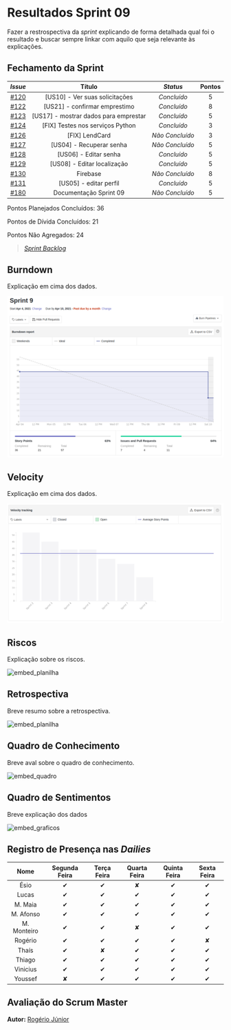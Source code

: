 # Resultados Sprint 09

Fazer a restrospectiva da *sprint* explicando de forma detalhada qual foi o resultado e buscar sempre linkar com aquilo que seja relevante às explicações.

## Fechamento da Sprint

<div class="full-width">

|                             _Issue_                              |                Título                 |    _Status_     | Pontos |
| :--------------------------------------------------------------: | :-----------------------------------: | :-------------: | :----: |
| [#120](https://github.com/fga-eps-mds/2020.2-Lend.it/issues/120) | [US10] - Ver suas solicitações | _Concluído_ | 5 |
| [#122](https://github.com/fga-eps-mds/2020.2-Lend.it/issues/122) | [US21] - confirmar emprestimo | _Concluído_ | 8 |
| [#123](https://github.com/fga-eps-mds/2020.2-Lend.it/issues/123) | [US17] - mostrar dados para emprestar | _Concluído_ | 5 |
| [#124](https://github.com/fga-eps-mds/2020.2-Lend.it/issues/124) | [FIX] Testes nos serviços Python | _Concluído_ | 3 | 
| [#126](https://github.com/fga-eps-mds/2020.2-Lend.it/issues/126) | [FIX] LendCard | _Não Concluído_ | 3 |
| [#127](https://github.com/fga-eps-mds/2020.2-Lend.it/issues/127) | [US04] - Recuperar senha | _Não Concluído_ | 5 |
| [#128](https://github.com/fga-eps-mds/2020.2-Lend.it/issues/128) | [US06] - Editar senha | _Concluído_ | 5 |
| [#129](https://github.com/fga-eps-mds/2020.2-Lend.it/issues/129) | [US08] - Editar localização | _Concluído_ | 5 |
| [#130](https://github.com/fga-eps-mds/2020.2-Lend.it/issues/130) | Firebase | _Não Concluído_ | 8 |
| [#131](https://github.com/fga-eps-mds/2020.2-Lend.it/issues/131) | [US05] - editar perfil | _Concluído_ | 5 |
| [#180](https://github.com/fga-eps-mds/2020.2-Lend.it/issues/180) | Documentação Sprint 09 | _Não Concluído_ | 5 |

</div>

Pontos Planejados Concluídos: 36

Pontos de Dívida Concluídos: 21

Pontos Não Agregados: 24

> [_Sprint_ _Backlog_](https://github.com/fga-eps-mds/2020.2-Lend.it/milestone/10?closed=1)

## Burndown

Explicação em cima dos dados.

![burndown](../../../assets/img/sprint9/burndown.png)


## Velocity

Explicação em cima dos dados.

![velocity](../../../assets/img/sprint9/velocity.png)

## Riscos

Explicação sobre os riscos.

![embed_planilha]()

## Retrospectiva

Breve resumo sobre a retrospectiva.

![embed_planilha]()

## Quadro de Conhecimento

Breve aval sobre o quadro de conhecimento.

![embed_quadro]()

## Quadro de Sentimentos

Breve explicação dos dados

![embed_graficos]()

## Registro de Presença nas *Dailies*

|     Nome    |   Segunda Feira   | Terça Feira      | Quarta Feira     | Quinta Feira      | Sexta Feira      |
| :---------: |:-----------------:|:----------------:|:----------------:|:-----------------:|:----------------:|
| Ésio        |         ✔         |         ✔        |         ✘        |         ✔         |         ✔      |
| Lucas       |         ✔         |         ✔        |         ✔        |         ✔         |         ✔      |
| M. Maia     |         ✔         |         ✔        |         ✔        |         ✔         |         ✔      |
| M. Afonso   |         ✔         |         ✔        |         ✔        |         ✔         |         ✔      |
| M. Monteiro |         ✔         |         ✔        |         ✘        |         ✔         |         ✔      |
| Rogério     |         ✔         |         ✔        |         ✔        |         ✔         |         ✘      |
| Thaís       |         ✔         |         ✘        |         ✔        |         ✔         |         ✔      |
| Thiago      |         ✔         |         ✔        |         ✔        |         ✔         |         ✔      |
| Vinicius    |         ✔         |         ✔        |         ✔        |         ✔         |         ✔      |
| Youssef     |         ✘         |         ✔        |         ✔        |         ✔         |         ✔      |


## Avaliação do Scrum Master

**Autor:** [Rogério Júnior](https://github.com/rogerioo)
